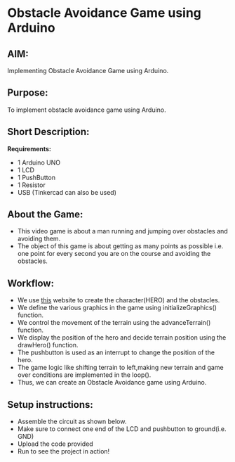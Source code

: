 # Obstacle Avoidance Game using Arduino

## AIM:

Implementing Obstacle Avoidance Game using Arduino.

## Purpose:

To implement obstacle avoidance game using Arduino.

## Short Description:

**Requirements:**

- 1 Arduino UNO
- 1 LCD
- 1 PushButton
- 1 Resistor
- USB
  (Tinkercad can also be used)

## About the Game:

- This video game is about a man running and jumping over obstacles and avoiding them.
- The object of this game is about getting as many points as possible i.e. one point for every second you are on the course and avoiding the obstacles.

## Workflow:

- We use [this](https://omerk.github.io/lcdchargen/) website to create the character(HERO) and the obstacles.
- We define the various graphics in the game using initializeGraphics() function.
- We control the movement of the terrain using the advanceTerrain() function.
- We display the position of the hero and decide terrain position using the drawHero() function.
- The pushbutton is used as an interrupt to change the position of the hero.
- The game logic like shifting terrain to left,making new terrain and game over conditions are implemented in the loop().
- Thus, we can create an Obstacle Avoidance game using Arduino.

## Setup instructions:

- Assemble the circuit as shown below.
- Make sure to connect one end of the LCD and pushbutton to ground(i.e. GND)
- Upload the code provided
- Run to see the project in action!
